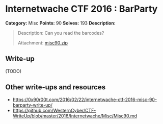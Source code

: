 # Internetwache CTF 2016 : BarParty

**Category:** Misc
**Points:** 90
**Solves:** 193
**Description:**

> Description: Can you read the barcodes?
> 
> 
> Attachment: [misc90.zip](./misc90.zip)


## Write-up

(TODO)

## Other write-ups and resources

* <https://0x90r00t.com/2016/02/22/internetwache-ctf-2016-misc-90-barparty-write-up/>
* <https://github.com/WesternCyber/CTF-WriteUp/blob/master/2016/Internetwache/Misc/Misc90.md>
